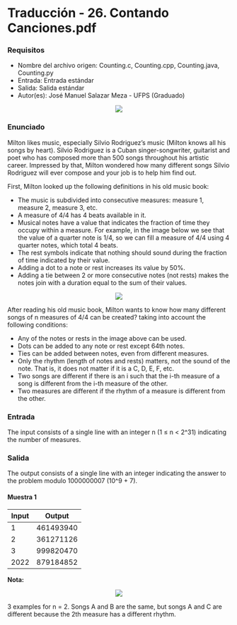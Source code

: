 # Traducción - 26. Contando Canciones.pdf

### Requisitos
- Nombre del archivo origen: Counting.c, Counting.cpp, Counting.java, Counting.py
- Entrada: Entrada estándar
- Salida: Salida estándar
- Autor(es): José Manuel Salazar Meza - UFPS (Graduado)

<div align="center"><img src="https://github.com/josuerom/maraton-programacionUMD/blob/main/img/26_Counting1.png"></div>

### Enunciado
Milton likes music, especially Silvio Rodriguez’s music (Milton knows all his songs by heart). Silvio Rodriguez is a Cuban singer-songwriter, guitarist and poet who has composed more than 500 songs throughout his artistic career. Impressed by that, Milton wondered how many different songs Silvio Rodriguez will ever compose and your job is to help him find out.

First, Milton looked up the following definitions in his old music book:
-  The music is subdivided into consecutive measures: measure 1, measure 2, measure 3, etc.
-  A measure of 4/4 has 4 beats available in it.
-  Musical notes have a value that indicates the fraction of time they occupy within a measure. For example, in the image below we see that the value of a quarter note is 1/4, so we can fill a measure of 4/4 using 4 quarter notes, which total 4 beats.
-  The rest symbols indicate that nothing should sound during the fraction of time indicated by their value.
-  Adding a dot to a note or rest increases its value by 50%.
-  Adding a tie between 2 or more consecutive notes (not rests) makes the notes join with a duration equal to the sum of their values.

<div align="center"><img src="https://github.com/josuerom/maraton-programacionUMD/blob/main/img/26_Counting2.png"></div>

After reading his old music book, Milton wants to know how many different songs of n measures of 4/4 can be created? taking into account the following conditions:
- Any of the notes or rests in the image above can be used.
- Dots can be added to any note or rest except 64th notes.
- Ties can be added between notes, even from different measures.
- Only the rhythm (length of notes and rests) matters, not the sound of the note. That is, it does not matter if it is a C, D, E, F, etc.
- Two songs are different if there is an i such that the i-th measure of a song is different from the i-th measure of the other.
- Two measures are different if the rhythm of a measure is different from the other.

### Entrada
The input consists of a single line with an integer n (1 ≤ n < 2^31) indicating the number of measures.

### Salida
The output consists of a single line with an integer indicating the answer to the problem modulo 1000000007 (10^9 + 7).

#### Muestra 1
| Input | Output |
| ----- | ------ |
| 1 | 461493940 |
| 2 | 361271126 |
| 3 | 999820470 |
| 2022 | 879184852 |

**Nota:**

<div align="center"><img src="https://github.com/josuerom/maraton-programacionUMD/blob/main/img/26_Counting3.png"></div>

3 examples for n = 2. Songs A and B are the same, but songs A and C are different because the 2th measure has a different rhythm.